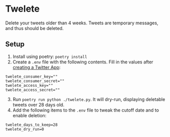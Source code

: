 # Twelete
Delete your tweets older than 4 weeks. Tweets are temporary messages, and thus should be deleted.


## Setup

1. Install using poetry: `poetry install`
2. Create a `.env` file with the following contents. Fill in the values after [creating a Twitter App](https://developer.twitter.com/en/apps):
```
twelete_consumer_key=""
twelete_consumer_secret=""
twelete_access_key=""
twelete_access_secret=""
```
3. Run `poetry run python ./twelete.py`. It will dry-run, displaying deletable tweets over 28 days old.
4. Add the following items to the `.env` file to tweak the cutoff date and to enable deletion:
```
twelete_days_to_keep=28
twelete_dry_run=0
```
